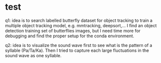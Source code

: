# test

q1: idea is to search labelled butterfly dataset for object tracking to train a multiple object tracking model, e.g. mmtracking, deepsort,... I find an object detection training set of butterflies images, but I need time more for debugging and find the proper setup for the conda environment. 

q2: idea is to visualize the sound wave first to see what is the pattern of a syllable (Pa/Ta/Ka). Then I tried to capture each large fluctuations in the sound wave as one syllable. 
